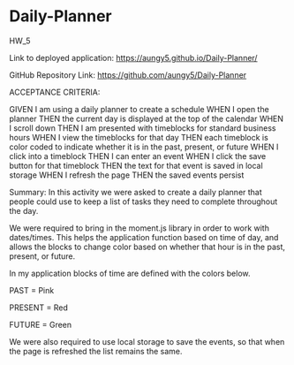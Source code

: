 # Daily-Planner
HW_5

Link to deployed application: https://aungy5.github.io/Daily-Planner/

GitHub Repository Link: https://github.com/aungy5/Daily-Planner

ACCEPTANCE CRITERIA:

GIVEN I am using a daily planner to create a schedule
WHEN I open the planner
THEN the current day is displayed at the top of the calendar
WHEN I scroll down
THEN I am presented with timeblocks for standard business hours
WHEN I view the timeblocks for that day
THEN each timeblock is color coded to indicate whether it is in the past, present, or future
WHEN I click into a timeblock
THEN I can enter an event
WHEN I click the save button for that timeblock
THEN the text for that event is saved in local storage
WHEN I refresh the page
THEN the saved events persist

Summary:
In this activity we were asked to create a daily planner that people could use to keep a list of tasks they need to complete throughout the day. 

We were required to bring in the moment.js library in order to work with dates/times. This helps the application function based on time of day, and allows the blocks to change color based on whether that hour is in the past, present, or future. 

In my application blocks of time are defined with the colors below. 

PAST = Pink

PRESENT = Red

FUTURE = Green

We were also required to use local storage to save the events, so that when the page is refreshed the list remains the same. 

